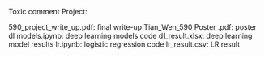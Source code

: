 Toxic comment Project:

590_project_write_up.pdf: final write-up
Tian_Wen_590 Poster .pdf: poster
dl models.ipynb: deep learning models code
dl_result.xlsx: deep learning model results
lr.ipynb: logistic regression code
lr_result.csv: LR result
